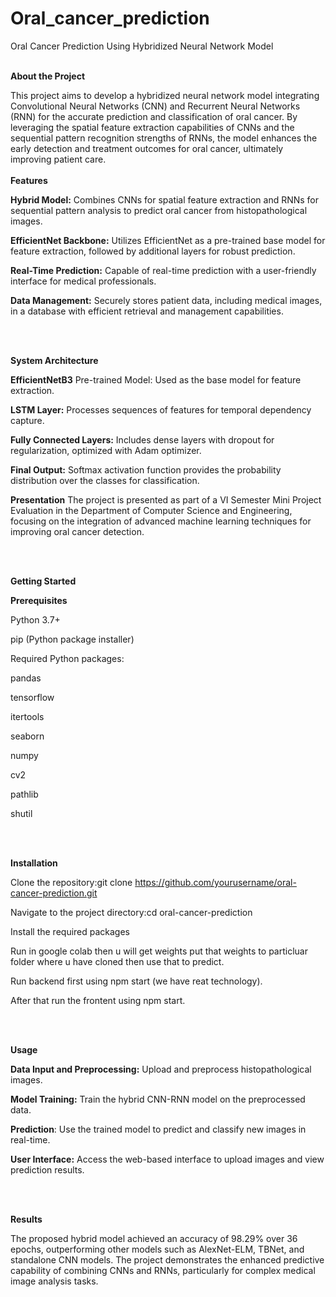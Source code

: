 # Oral_cancer_prediction
Oral Cancer Prediction Using Hybridized Neural Network Model
<br><br>

**About the Project**

This project aims to develop a hybridized neural network model integrating Convolutional Neural Networks (CNN) and Recurrent Neural Networks (RNN) for the accurate prediction and classification of oral cancer. By leveraging the spatial feature extraction capabilities of CNNs and the sequential pattern recognition strengths of RNNs, the model enhances the early detection and treatment outcomes for oral cancer, ultimately improving patient care.
<br><br>
**Features**

**Hybrid Model:** Combines CNNs for spatial feature extraction and RNNs for sequential pattern analysis to predict oral cancer from histopathological images.

**EfficientNet Backbone:** Utilizes EfficientNet as a pre-trained base model for feature extraction, followed by additional layers for robust prediction.

**Real-Time Prediction:** Capable of real-time prediction with a user-friendly interface for medical professionals.

**Data Management:** Securely stores patient data, including medical images, in a database with efficient retrieval and management capabilities.


<br><br>

**System Architecture**

**EfficientNetB3** Pre-trained Model: Used as the base model for feature extraction.

**LSTM Layer:** Processes sequences of features for temporal dependency capture.

**Fully Connected Layers:** Includes dense layers with dropout for regularization, optimized with Adam optimizer.

**Final Output:** Softmax activation function provides the probability distribution over the classes for classification.

**Presentation**
The project is presented as part of a VI Semester Mini Project Evaluation in the Department of Computer Science and Engineering, focusing on the integration of advanced machine learning techniques for improving oral cancer detection.


<br><br>

**Getting Started**

**Prerequisites**

Python 3.7+

pip (Python package installer)

Required Python packages:

pandas

tensorflow

itertools

seaborn

numpy

cv2

pathlib

shutil


<br><br>

**Installation**

Clone the repository:git clone https://github.com/yourusername/oral-cancer-prediction.git

Navigate to the project directory:cd oral-cancer-prediction

Install the required packages

Run in google colab then u will get weights put that weights to particluar folder where u have cloned then use that to predict.

Run backend first using npm start (we have reat technology).

After that run the frontent using npm start.

<br><br>


**Usage**

**Data Input and Preprocessing:** Upload and preprocess histopathological images.

**Model Training:** Train the hybrid CNN-RNN model on the preprocessed data.

**Prediction**: Use the trained model to predict and classify new images in real-time.

**User Interface:** Access the web-based interface to upload images and view prediction results.

<br><br>


**Results**

The proposed hybrid model achieved an accuracy of 98.29% over 36 epochs, outperforming other models such as AlexNet-ELM, TBNet, and standalone CNN models. The project demonstrates the enhanced predictive capability of combining CNNs and RNNs, particularly for complex medical image analysis tasks.

